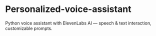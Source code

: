 # Personalized-voice-assistant
Python voice assistant with ElevenLabs AI — speech &amp; text interaction, customizable prompts.
